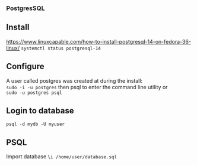 ### PostgresSQL

## Install

https://www.linuxcapable.com/how-to-install-postgresql-14-on-fedora-36-linux/
`systemctl status postgresql-14`

## Configure

A user called postgres was created at during the install:  
`sudo -i -u postgres` then psql to enter the command line utility or  
`sudo -u postgres psql`

## Login to database

`psql -d mydb -U myuser`

## PSQL

Import database `\i /home/user/database.sql`
